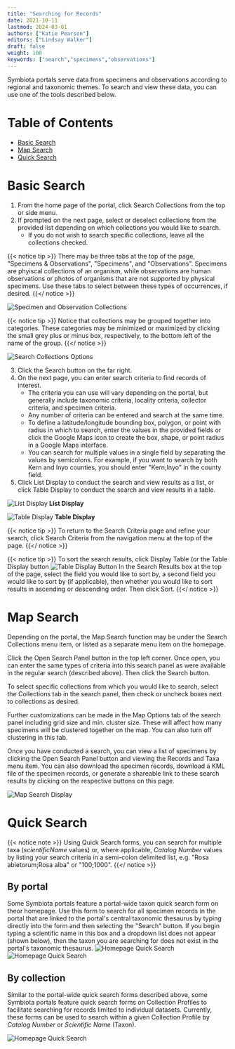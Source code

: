 ```yaml
---
title: "Searching for Records"
date: 2021-10-11
lastmod: 2024-03-01
authors: ["Katie Pearson"]
editors: ["Lindsay Walker"]
draft: false
weight: 100
keywords: ["search","specimens","observations"]
---
```


Symbiota portals serve data from specimens and observations according to regional and taxonomic themes. To search and view these data, you can use one of the tools described below.

 # Table of Contents
 - [Basic Search](#basic-search)
 - [Map Search](#map-search)
 - [Quick Search](#quick-search)

# Basic Search

1. From the home page of the portal, click Search Collections from the top or side menu.
2. If prompted on the next page, select or deselect collections from the provided list depending on which collections you would like to search.
      * If you do not wish to search specific collections, leave all the collections checked.

{{< notice tip >}}
  There may be three tabs at the top of the page, "Specimens & Observations", "Specimens", and "Observations". Specimens are phyiscal collections of an organism, while observations are human observations or photos of organisms that are not supported by physical specimens. Use these tabs to select between these types of occurrences, if desired.
{{</ notice >}}

![Specimen and Observation Collections](/symbiota-docs/images/search2.PNG)

{{< notice tip >}}
  Notice that collections may be grouped together into categories. These categories may be minimized or maximized by clicking the small grey plus or minus box, respectively, to the bottom left of the name of the group.
{{</ notice >}}

![Search Collections Options](/symbiota-docs/images/search1.PNG)

3. Click the Search button on the far right.
4. On the next page, you can enter search criteria to find records of interest.
      * The criteria you can use will vary depending on the portal, but generally include taxonomic criteria, locality criteria, collector criteria, and specimen criteria.
      * Any number of criteria can be entered and search at the same time.
      * To define a latitude/longitude bounding box, polygon, or point with radius in which to search, enter the values in the provided fields or click the Google Maps icon to create the box, shape, or point radius in a Google Maps interface.
      * You can search for multiple values in a single field by separating the values by semicolons. For example, if you want to search by both Kern and Inyo counties, you should enter "Kern;Inyo" in the county field.
5. Click List Display to conduct the search and view results as a list, or click Table Display to conduct the search and view results in a table.

![List Display](/symbiota-docs/images/search3.PNG)
**List Display**


![Table Display](/symbiota-docs/images/search4.PNG)
**Table Display**

{{< notice tip >}}
  To return to the Search Criteria page and refine your search, click Search Criteria from the navigation menu at the top of the page.
{{</ notice >}}

{{< notice tip >}}
   To sort the search results, click Display Table (or the Table Display button ![Table Display Button](/symbiota-docs/images/tabledisplaybutton.PNG) In the Search Results box at the top of the page, select the field you would like to sort by, a second field you would like to sort by (if applicable), then whether you would like to sort results in ascending or descending order. Then click Sort.
{{</ notice >}}

# Map Search

Depending on the portal, the Map Search function may be under the Search Collections menu item, or listed as a separate menu item on the homepage.

Click the Open Search Panel button in the top left corner. Once open, you can enter the same types of criteria into this search panel as were available in the regular search (described above). Then click the Search button.

To select specific collections from which you would like to search, select the Collections tab in the search panel, then check or uncheck boxes next to collections as desired.

Further customizations can be made in the Map Options tab of the search panel including grid size and min. cluster size. These will affect how many specimens will be clustered together on the map. You can also turn off clustering in this tab.

Once you have conducted a search, you can view a list of specimens by clicking the Open Search Panel button and viewing the Records and Taxa menu item. You can also download the specimen records, download a KML file of the specimen records, or generate a shareable link to these search results by clicking on the respective buttons on this page.

![Map Search Display](/symbiota-docs/images/search5.PNG)

# Quick Search
{{< notice note >}}
  Using Quick Search forms, you can search for multiple taxa (_scientificName_ values) or, where applicable, _Catalog Number_ values by listing your search criteria in a semi-colon delimited list, e.g. "Rosa abietorum;Rosa alba" or "100;1000". 
{{</ notice >}}

## By portal
Some Symbiota portals feature a portal-wide taxon quick search form on theor homepage. Use this form to search for all specimen records in the portal that are linked to the portal's central taxonomic thesaurus by typing directly into the form and then selecting the "Search" button. If you begin typing a scientific name in this box and a dropdown list does not appear (shown below), then the taxon you are searching for does not exist in the portal's taxonomic thesaurus.
![Homepage Quick Search](/symbiota-docs/images/quicksearch_homepage.png)
![Homepage Quick Search](/symbiota-docs/images/quicksearch_dropdown.png)

## By collection
Similar to the portal-wide quick search forms described above, some Symbiota portals feature quick search forms on Collection Profiles to facilitate searching for records limited to individual datasets. Currently, these forms can be used to search within a given Collection Profile by _Catalog Number_ or _Scientific Name_ (Taxon). 

![Homepage Quick Search](/symbiota-docs/images/quicksearch_collprofile.png)
 
